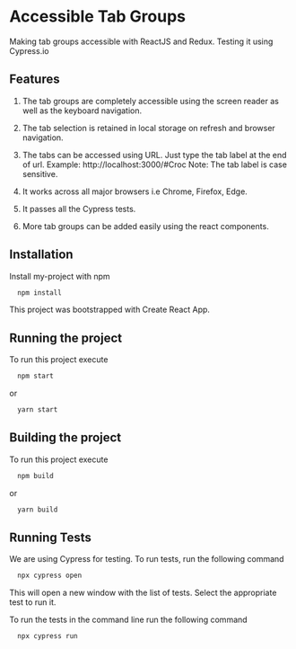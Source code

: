 # Accessible Tab Groups

Making tab groups accessible with ReactJS and Redux.
Testing it using Cypress.io

## Features

1. The tab groups are completely accessible using the screen reader as well as the keyboard navigation.

2. The tab selection is retained in local storage on refresh and browser navigation.

3. The tabs can be accessed using URL. Just type the tab label at the end of url. Example: http://localhost:3000/#Croc
   Note: The tab label is case sensitive.

4. It works across all major browsers i.e Chrome, Firefox, Edge.

5. It passes all the Cypress tests.

6. More tab groups can be added easily using the react components.

## Installation

Install my-project with npm

```bash
  npm install
```

This project was bootstrapped with Create React App.

## Running the project

To run this project execute

```bash
  npm start
```

or

```bash
  yarn start
```

## Building the project

To run this project execute

```bash
  npm build
```

or

```bash
  yarn build
```

## Running Tests

We are using Cypress for testing.
To run tests, run the following command

```bash
  npx cypress open
```

This will open a new window with the list of tests. Select the appropriate test to run it.

To run the tests in the command line run the following command

```bash
  npx cypress run
```
